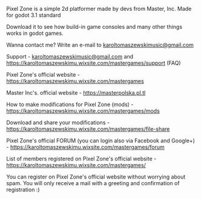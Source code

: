 Pixel Zone is a simple 2d platformer made by devs from Master, Inc. Made for godot 3.1 standard

Download it to see how build-in game consoles and many other things works in godot games.

Wanna contact me? Write an e-mail to karoltomaszewskimusic@gmail.com

Support - karoltomaszewskimusic@gmail.com and https://karoltomaszewskimu.wixsite.com/mastergames/support (FAQ)

Pixel Zone's official website - https://karoltomaszewskimu.wixsite.com/mastergames

Master Inc's. official website - https://masterpolska.pl.tl

How to make modifications for Pixel Zone (mods) - https://karoltomaszewskimu.wixsite.com/mastergames/mods

Download and share your modifications - https://karoltomaszewskimu.wixsite.com/mastergames/file-share

Pixel Zone's official FORUM (you can login also via Facebook and Google+) - https://karoltomaszewskimu.wixsite.com/mastergames/forum

List of members registered on Pixel Zone's official website - https://karoltomaszewskimu.wixsite.com/mastergames/

You can register on Pixel Zone's official website without worrying about spam. You will only receive a mail with a greeting and 
confirmation of registration :)
